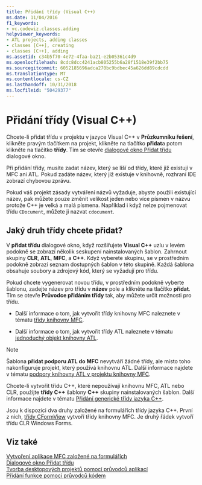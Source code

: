 ```yaml
---
title: Přidání třídy (Visual C++)
ms.date: 11/04/2016
f1_keywords:
- vc.codewiz.classes.adding
helpviewer_keywords:
- ATL projects, adding classes
- classes [C++], creating
- classes [C++], adding
ms.assetid: c34b5f70-4e72-4faa-ba21-e2b05361c4d9
ms.openlocfilehash: 8cdc8dcc4241acb805255b6a28f1518e39f2bb75
ms.sourcegitcommit: 6052185696adca270bc9bdbec45a626dd89cdcdd
ms.translationtype: MT
ms.contentlocale: cs-CZ
ms.lasthandoff: 10/31/2018
ms.locfileid: "50429377"
---
```

# <a name="adding-a-class-visual-c"></a>Přidání třídy (Visual C++)

Chcete-li přidat třídu v projektu v jazyce Visual C++ v **Průzkumníku řešení**, klikněte pravým tlačítkem na projekt, klikněte na tlačítko **přidat**a potom klikněte na tlačítko **třídy**. Tím se otevře [dialogové okno Přidat třídu](../ide/add-class-dialog-box.md) dialogové okno.

Při přidání třídy, musíte zadat název, který se liší od třídy, které již existují v MFC ani ATL. Pokud zadáte název, který již existuje v knihovně, rozhraní IDE zobrazí chybovou zprávu.

Pokud váš projekt zásady vytváření názvů vyžaduje, abyste použili existující název, pak můžete pouze změnit velikost jeden nebo více písmen v názvu protože C++ je velká a malá písmena. Například i když nelze pojmenovat třídu `CDocument`, můžete ji nazvat `cdocument`.

## <a name="what-kind-of-class-do-you-want-to-add"></a>Jaký druh třídy chcete přidat?

V **přidat třídu** dialogové okno, když rozšiřujete **Visual C++** uzlu v levém podokně se zobrazí několik seskupení nainstalovaných šablon. Zahrnout skupiny **CLR**, **ATL**, **MFC**, a **C++**. Když vyberete skupinu, se v prostředním podokně zobrazí seznam dostupných šablon v této skupině. Každá šablona obsahuje soubory a zdrojový kód, který se vyžadují pro třídu.

Pokud chcete vygenerovat novou třídu, v prostředním podokně vyberte šablonu, zadejte název pro třídu v **název** pole a klikněte na tlačítko **přidat**. Tím se otevře **Průvodce přidáním třídy** tak, aby můžete určit možnosti pro třídu.

- Další informace o tom, jak vytvořit třídy knihovny MFC naleznete v tématu [třídy knihovny MFC](../mfc/reference/adding-an-mfc-class.md).

- Další informace o tom, jak vytvořit třídy ATL naleznete v tématu [jednoduchý objekt knihovny ATL](../atl/reference/adding-an-atl-simple-object.md).

> [!NOTE]
>  Šablona **přidat podporu ATL do MFC** nevytváří žádné třídy, ale místo toho nakonfiguruje projekt, který používá knihovnu ATL. Další informace najdete v tématu [podpory knihovny ATL v projektu knihovny MFC](../mfc/reference/adding-atl-support-to-your-mfc-project.md).

Chcete-li vytvořit třídu C++, které nepoužívají knihovnu MFC, ATL nebo CLR, použijte **třídy C++** šablony **C++** skupiny nainstalovaných šablon. Další informace najdete v tématu [Přidání generické třídy jazyka C++](../ide/adding-a-generic-cpp-class.md).

Jsou k dispozici dva druhy založené na formulářích třídy jazyka C++. První z nich, [třídy CFormView](../mfc/reference/cformview-class.md) vytvoří třídy knihovny MFC. Je druhý řádek vytvoří třídu CLR Windows Forms.

## <a name="see-also"></a>Viz také

[Vytvoření aplikace MFC založené na formulářích](../mfc/reference/creating-a-forms-based-mfc-application.md)<br>
[Dialogové okno Přidat třídu](../ide/add-class-dialog-box.md)<br>
[Tvorba desktopových projektů pomocí průvodců aplikací](../ide/creating-desktop-projects-by-using-application-wizards.md)<br>
[Přidání funkce pomocí průvodců kódem](../ide/adding-functionality-with-code-wizards-cpp.md)